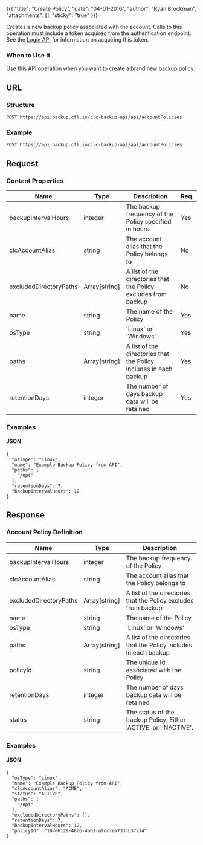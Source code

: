 {{{
  "title": "Create Policy",
  "date": "04-01-2016",
  "author": "Ryan Brockman",
  "attachments": [],
  "sticky": "true"
}}}

Creates a new backup policy associated with the account. Calls to this operation must include a token acquired from the authentication endpoint. See the [Login API](../Authentication/login.md) for information on acquiring this token.

### When to Use It

Use this API operation when you want to create a brand new backup policy.

## URL

### Structure

    POST https://api.backup.ctl.io/clc-backup-api/api/accountPolicies

### Example

    POST https://api.backup.ctl.io/clc-backup-api/api/accountPolicies

## Request

### Content Properties

| Name | Type | Description | Req. |
| --- | --- | --- | --- |
| backupIntervalHours | integer | The backup frequency of the Policy specified in hours | Yes |
| clcAccountAlias | string | The account alias that the Policy belongs to | No |
| excludedDirectoryPaths | Array[string] | A list of the directories that the Policy excludes from backup | No |
| name | string | The name of the Policy | Yes |
| osType | string | 'Linux' or 'Windows' | Yes |
| paths | Array[string] | A list of the directories that the Policy includes in each backup | Yes |
| retentionDays | integer | The number of days backup data will be retained | Yes |

### Examples

#### JSON

    {
      "osType": "Linux",
      "name": "Example Backup Policy from API",
      "paths": [
        "/opt"
      ],
      "retentionDays": 7,
      "backupIntervalHours": 12
    }


## Response

### Account Policy Definition

| Name | Type | Description |
| --- | --- | --- |
| backupIntervalHours | integer | The backup frequency of the Policy |
| clcAccountAlias | string | The account alias that the Policy belongs to |
| excludedDirectoryPaths | Array[string] | A list of the directories that the Policy excludes from backup |
| name | string | The name of the Policy |
| osType | string | 'Linux' or 'Windows' |
| paths | Array[string] | A list of the directories that the Policy includes in each backup |
| policyId | string | The unique Id associated with the Policy |
| retentionDays | integer | The number of days backup data will be retained |
| status | string | The status of the backup Policy.  Either 'ACTIVE' or 'INACTIVE'. |

### Examples

#### JSON

    {
      "osType": "Linux",
      "name": "Example Backup Policy from API",
      "clcAccountAlias": "ACME",
      "status": "ACTIVE",
      "paths": [
        "/opt"
      ],
      "excludedDirectoryPaths": [],
      "retentionDays": 7,
      "backupIntervalHours": 12,
      "policyId": "107e6129-46b6-4b01-afcc-ea733db37214"
    }
